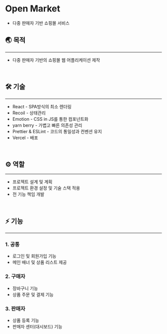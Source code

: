 # Open Market

- 다중 판매자 기반 쇼핑몰 서비스

## **🌏 목적**

---

- 다중 판매자 기반의 쇼핑몰 웹 어플리케이션 제작

<br/>

## **🛠 기술**

---

- React - SPA방식의 최소 렌더링
- Recoil - 상태관리
- Emotion - CSS in JS를 통한 컴포넌트화
- yarn berry - 가볍고 빠른 의존성 관리
- Prettier & ESLint - 코드의 통일성과 컨벤션 유지
- Vercel - 배포

<br/>

## **⚙️ 역할**

---

- 프로젝트 설계 및 계획
- 프로젝트 환경 설정 및 기술 스택 적용
- 전 기능 책임 개발

<br/>

## **⚡️ 기능**

---

### 1. 공통

- 로그인 및 회원가입 기능
- 메인 배너 및 상품 리스트 제공

### 2. 구매자

- 장바구니 기능
- 상품 주문 및 결제 기능

### 3. 판매자

- 상품 등록 기능
- 판매자 센터(대시보드) 기능

<br/>